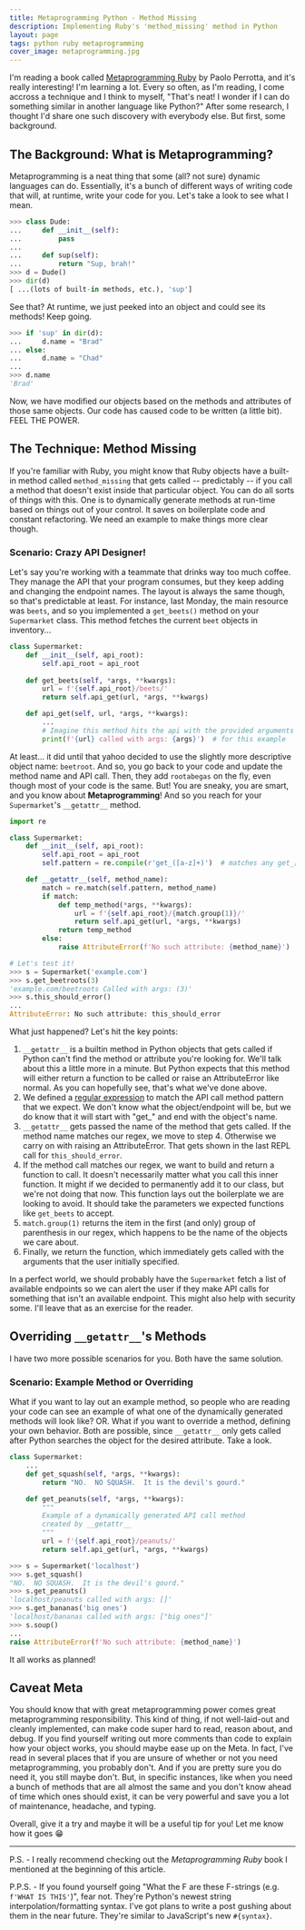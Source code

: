 ```yaml
---
title: Metaprogramming Python - Method Missing
description: Implementing Ruby's 'method_missing' method in Python
layout: page
tags: python ruby metaprogramming
cover_image: metaprogramming.jpg
---
```


I'm reading a book called [Metaprogramming Ruby](https://pragprog.com/book/ppmetr2/metaprogramming-ruby-2) by Paolo Perrotta, and it's really interesting!  I'm learning a lot.  Every so often, as I'm reading, I come accross a technique and I think to myself, "That's neat!  I wonder if I can do something similar in another language like Python?"  After some research, I thought I'd share one such discovery with everybody else.  But first, some background. 

## The Background: What is Metaprogramming?

Metaprogramming is a neat thing that some (all?  not sure) dynamic languages can do.  Essentially, it's a bunch of different ways of writing code that will, at runtime, write your code for you.  Let's take a look to see what I mean.

```python
>>> class Dude:
...     def __init__(self):
...         pass
...
...     def sup(self):
...         return "Sup, brah!"
>>> d = Dude()
>>> dir(d)
[ ...(lots of built-in methods, etc.), 'sup']
```

See that?  At runtime, we just peeked into an object and could see its methods!  Keep going.
```python
>>> if 'sup' in dir(d):
...     d.name = "Brad"
... else:
...     d.name = "Chad"
...
>>> d.name
'Brad'
```

Now, we have modified our objects based on the methods and attributes of those same objects.  Our code has caused code to be written (a little bit).  FEEL THE POWER.

## The Technique: Method Missing

If you're familiar with Ruby, you might know that Ruby objects have a built-in method called `method_missing` that gets called -- predictably -- if you call a method that doesn't exist inside that particular object.  You can do all sorts of things with this.  One is to dynamically generate methods at run-time based on things out of your control.  It saves on boilerplate code and constant refactoring.  We need an example to make things more clear though.

### Scenario: Crazy API Designer!

Let's say you're working with a teammate that drinks way too much coffee.  They manage the API that your program consumes, but they keep adding and changing the endpoint names.  The layout is always the same though, so that's predictable at least.  For instance, last Monday, the main resource was `beets`, and so you implemented a `get_beets()` method on your `Supermarket` class.  This method fetches the current `beet` objects in inventory... 

```python
class Supermarket:
    def __init__(self, api_root):
        self.api_root = api_root
    
    def get_beets(self, *args, **kwargs):
        url = f'{self.api_root}/beets/'
        return self.api_get(url, *args, **kwargs)

    def api_get(self, url, *args, **kwargs):
        ...
        # Imagine this method hits the api with the provided arguments
        print(f'{url} called with args: {args}')  # for this example
```

At least... it did until that yahoo decided to use the slightly more descriptive object name: `beetroot`.  And so, you go back to your code and update the method name and API call.  Then, they add `rootabegas` on the fly, even though most of your code is the same.  But!  You are sneaky, you are smart, and you know about **Metaprogramming**!  And so you reach for your `Supermarket`'s `__getattr__` method.

```python
import re

class Supermarket:
    def __init__(self, api_root):
        self.api_root = api_root
        self.pattern = re.compile(r'get_([a-z]+)')  # matches any get_[something] call

    def __getattr__(self, method_name):
        match = re.match(self.pattern, method_name)
        if match:
            def temp_method(*args, **kwargs):
                url = f'{self.api_root}/{match.group(1)}/'
                return self.api_get(url, *args, **kwargs)
            return temp_method
        else:
            raise AttributeError(f'No such attribute: {method_name}')

# Let's test it!
>>> s = Supermarket('example.com')
>>> s.get_beetroots(3)
'example.com/beetroots Called with args: (3)'
>>> s.this_should_error()
...
AttributeError: No such attribute: this_should_error
```

What just happened?  Let's hit the key points:

1. `__getattr__` is a builtin method in Python objects that gets called if Python can't find the method or attribute you're looking for.  We'll talk about this a little more in a minute.  But Python expects that this method will either return a function to be called or raise an AttributeError like normal.  As you can hopefully see, that's what we've done above.
2. We defined a [regular expression](http://www.rexegg.com/regex-quickstart.html) to match the API call method pattern that we expect.  We don't know what the object/endpoint will be, but we do know that it will start with "get_" and end with the object's name.
3. `__getattr__` gets passed the name of the method that gets called.  If the method name matches our regex, we move to step 4.  Otherwise we carry on with raising an AttributeError.  That gets shown in the last REPL call for `this_should_error`.
4. If the method call matches our regex, we want to build and return a function to call.  It doesn't necessarily matter what you call this inner function.  It might if we decided to permanently add it to our class, but we're not doing that now.  This function lays out the boilerplate we are looking to avoid.  It should take the parameters we expected functions like `get_beets` to accept.
5. `match.group(1)` returns the item in the first (and only) group of parenthesis in our regex, which happens to be the name of the objects we care about.
6. Finally, we return the function, which immediately gets called with the arguments that the user initially specified.

In a perfect world, we should probably have the `Supermarket` fetch a list of available endpoints so we can alert the user if they make API calls for something that isn't an available endpoint.  This might also help with security some.  I'll leave that as an exercise for the reader.

## Overriding `__getattr__`'s Methods

I have two more possible scenarios for you.  Both have the same solution.

### Scenario: Example Method or Overriding

What if you want to lay out an example method, so people who are reading your code can see an example of what one of the dynamically generated methods will look like?  OR.  What if you want to override a method, defining your own behavior.  Both are possible, since `__getattr__` only gets called after Python searches the object for the desired attribute.  Take a look.

```python
class Supermarket:
    ...
    def get_squash(self, *args, **kwargs):
        return "NO.  NO SQUASH.  It is the devil's gourd."

    def get_peanuts(self, *args, **kwargs):
        """
        Example of a dynamically generated API call method
        created by __getattr__
        """
        url = f'{self.api_root}/peanuts/'
        return self.api_get(url, *args, **kwargs)

>>> s = Supermarket('localhost')
>>> s.get_squash()
"NO.  NO SQUASH.  It is the devil's gourd."
>>> s.get_peanuts()
'localhost/peanuts called with args: []'
>>> s.get_bananas('big ones')
'localhost/bananas called with args: ["big ones"]'
>>> s.soup()
...
raise AttributeError(f'No such attribute: {method_name}')

```

It all works as planned!

## Caveat Meta

You should know that with great metaprogramming power comes great metaprogramming responsibility.  This kind of thing, if not well-laid-out and cleanly implemented, can make code super hard to read, reason about, and debug.  If you find yourself writing out more comments than code to explain how your object works, you should maybe ease up on the Meta.  In fact, I've read in several places that if you are unsure of whether or not you need metaprogramming, you probably don't.  And if you are pretty sure you do need it, you still maybe don't.  But, in specific instances, like when you need a bunch of methods that are all almost the same and you don't know ahead of time which ones should exist, it can be very powerful and save you a lot of maintenance, headache, and typing.

Overall, give it a try and maybe it will be a useful tip for you!  Let me know how it goes 😁

<hr>

P.S. - I really recommend checking out the *Metaprogramming Ruby* book I mentioned at the beginning of this article.

P.P.S. - If you found yourself going "What the F are these F-strings (e.g. `f'WHAT IS THIS'`)", fear not.  They're Python's newest string interpolation/formatting syntax.  I've got plans to write a post gushing about them in the near future.  They're similar to JavaScript's new `#{syntax}`.